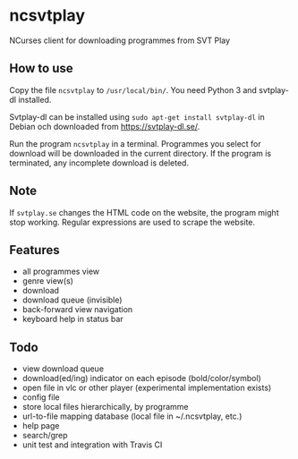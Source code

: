 ncsvtplay
=========

NCurses client for downloading programmes from SVT Play

How to use
----------

Copy the file `ncsvtplay` to `/usr/local/bin/`. You need Python 3 and svtplay-dl installed.

Svtplay-dl can be installed using `sudo apt-get install svtplay-dl` in Debian och downloaded from https://svtplay-dl.se/.

Run the program `ncsvtplay` in a terminal. Programmes you select for download will be downloaded in the current directory. If the program is terminated, any incomplete download is deleted.

Note
----

If `svtplay.se` changes the HTML code on the website, the program might stop working. Regular expressions are used to scrape the website.

Features
--------

* all programmes view
* genre view(s)
* download
* download queue (invisible)
* back-forward view navigation
* keyboard help in status bar

Todo
----

* view download queue
* download(ed/ing) indicator on each episode (bold/color/symbol)
* open file in vlc or other player (experimental implementation exists)
* config file
* store local files hierarchically, by programme
* url-to-file mapping database (local file in ~/.ncsvtplay, etc.)
* help page
* search/grep
* unit test and integration with Travis CI
